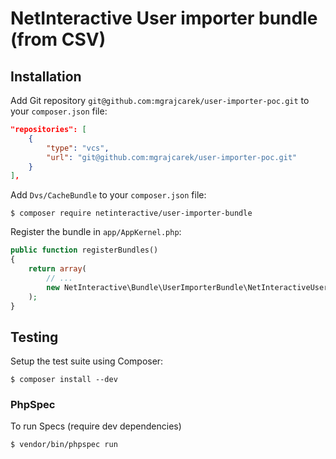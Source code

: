# NetInteractive User importer bundle (from CSV)

## Installation
Add Git repository `git@github.com:mgrajcarek/user-importer-poc.git` to your `composer.json` file:
```json
"repositories": [
    {
        "type": "vcs",
        "url": "git@github.com:mgrajcarek/user-importer-poc.git"
    }
],
```

Add `Dvs/CacheBundle` to your `composer.json` file:
```
$ composer require netinteractive/user-importer-bundle
```
Register the bundle in `app/AppKernel.php`:
```php
public function registerBundles()
{
    return array(
        // ...
        new NetInteractive\Bundle\UserImporterBundle\NetInteractiveUserImporterBundle(),
    );
}
```
## Testing
Setup the test suite using Composer:
```
$ composer install --dev
```

### PhpSpec
To run Specs (require dev dependencies)
```
$ vendor/bin/phpspec run
```
